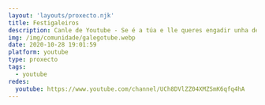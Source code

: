 ```yaml
---
layout: 'layouts/proxecto.njk'
title: Festigaleiros
description: Canle de Youtube - Se é a túa e lle queres engadir unha descripción e etiquetas, ponte en contacto con nós.
img: /img/comunidade/galegotube.webp
date: 2020-10-28 19:01:59
platform: youtube
type: proxecto
tags:
  - youtube
redes:
  youtube: https://www.youtube.com/channel/UCh8DVlZZ04XMZSmK6qfq4hA
---
```


